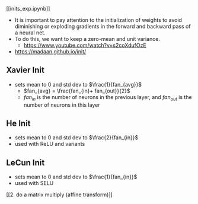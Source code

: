 [[inits_exp.ipynb]]

- It is important to pay attention to the initialization of weights to avoid diminishing or exploding gradients in the forward and backward pass of a neural net.
- To do this, we want to keep a zero-mean and unit variance. 
	- https://www.youtube.com/watch?v=s2coXdufOzE
- https://madaan.github.io/init/


## Xavier Init
- sets mean to 0 and std dev to $\frac{1}{fan_{avg}}$
	- $fan_{avg} = \frac{fan_{in}+ fan_{out}}{2}$
	- $fan_{in}$ is the number of neurons in the previous layer, and $fan_{out}$ is the number of neurons in this layer

## He Init
- sets mean to 0 and std dev to $\frac{2}{fan_{in}}$
- used with ReLU and variants

## LeCun Init
- sets mean to 0 and std dev to $\frac{1}{fan_{in}}$
- used with SELU



[[2. do a matrix multiply (affine transform)]]

